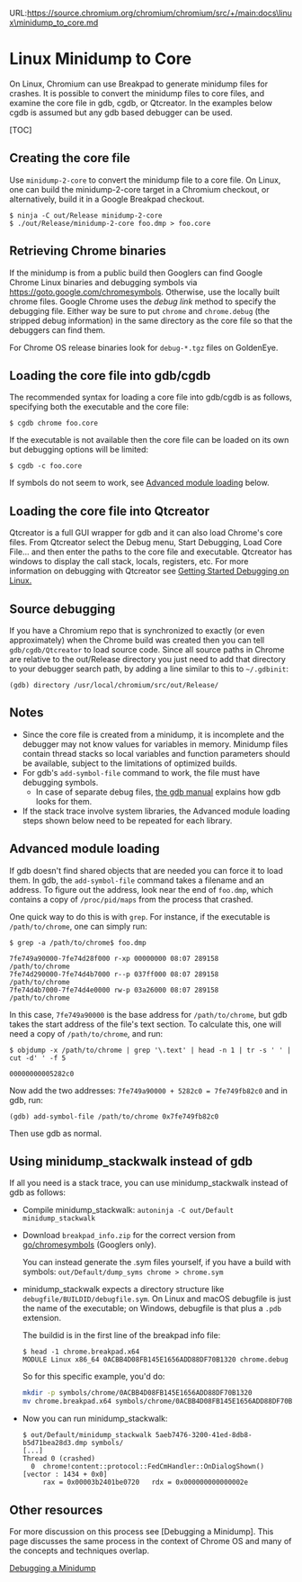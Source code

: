 URL:https://source.chromium.org/chromium/chromium/src/+/main:docs\linux\minidump_to_core.md
# Linux Minidump to Core

On Linux, Chromium can use Breakpad to generate minidump files for crashes. It
is possible to convert the minidump files to core files, and examine the core
file in gdb, cgdb, or Qtcreator. In the examples below cgdb is assumed but any
gdb based debugger can be used.

[TOC]

## Creating the core file

Use `minidump-2-core` to convert the minidump file to a core file. On Linux, one
can build the minidump-2-core target in a Chromium checkout, or alternatively,
build it in a Google Breakpad checkout.

```shell
$ ninja -C out/Release minidump-2-core
$ ./out/Release/minidump-2-core foo.dmp > foo.core
```

## Retrieving Chrome binaries

If the minidump is from a public build then Googlers can find Google Chrome
Linux binaries and debugging symbols via https://goto.google.com/chromesymbols.
Otherwise, use the locally built chrome files. Google Chrome uses the
_debug link_ method to specify the debugging file. Either way be sure to put
`chrome` and `chrome.debug` (the stripped debug information) in the same
directory as the core file so that the debuggers can find them.

For Chrome OS release binaries look for `debug-*.tgz` files on
GoldenEye.

## Loading the core file into gdb/cgdb

The recommended syntax for loading a core file into gdb/cgdb is as follows,
specifying both the executable and the core file:

```shell
$ cgdb chrome foo.core
```

If the executable is not available then the core file can be loaded on its own
but debugging options will be limited:

```shell
$ cgdb -c foo.core
```

If symbols do not seem to work, see
[Advanced module loading](#advanced-module-loading) below.

## Loading the core file into Qtcreator

Qtcreator is a full GUI wrapper for gdb and it can also load Chrome's core
files. From Qtcreator select the Debug menu, Start Debugging, Load Core File...
and then enter the paths to the core file and executable. Qtcreator has windows
to display the call stack, locals, registers, etc. For more information on
debugging with Qtcreator see
[Getting Started Debugging on Linux.](https://www.youtube.com/watch?v=xTmAknUbpB0)

## Source debugging

If you have a Chromium repo that is synchronized to exactly (or even
approximately) when the Chrome build was created then you can tell
`gdb/cgdb/Qtcreator` to load source code. Since all source paths in Chrome are
relative to the out/Release directory you just need to add that directory to
your debugger search path, by adding a line similar to this to `~/.gdbinit`:

```
(gdb) directory /usr/local/chromium/src/out/Release/
```

## Notes

*   Since the core file is created from a minidump, it is incomplete and the
    debugger may not know values for variables in memory. Minidump files contain
    thread stacks so local variables and function parameters should be
    available, subject to the limitations of optimized builds.
*   For gdb's `add-symbol-file` command to work, the file must have debugging
    symbols.
    *   In case of separate debug files,
    [the gdb manual](https://sourceware.org/gdb/onlinedocs/gdb/Separate-Debug-Files.html)
    explains how gdb looks for them.
*   If the stack trace involve system libraries, the Advanced module loading
    steps shown below need to be repeated for each library.

## Advanced module loading

If gdb doesn't find shared objects that are needed you can force it to load
them. In gdb, the `add-symbol-file` command takes a filename and an address. To
figure out the address, look near the end of `foo.dmp`, which contains a copy of
`/proc/pid/maps` from the process that crashed.

One quick way to do this is with `grep`. For instance, if the executable is
`/path/to/chrome`, one can simply run:

```shell
$ grep -a /path/to/chrome$ foo.dmp

7fe749a90000-7fe74d28f000 r-xp 00000000 08:07 289158        /path/to/chrome
7fe74d290000-7fe74d4b7000 r--p 037ff000 08:07 289158        /path/to/chrome
7fe74d4b7000-7fe74d4e0000 rw-p 03a26000 08:07 289158        /path/to/chrome
```


In this case, `7fe749a90000` is the base address for `/path/to/chrome`, but gdb
takes the start address of the file's text section. To calculate this, one will
need a copy of `/path/to/chrome`, and run:

```shell
$ objdump -x /path/to/chrome | grep '\.text' | head -n 1 | tr -s ' ' | cut -d' ' -f 5

00000000005282c0
```


Now add the two addresses: `7fe749a90000 + 5282c0 = 7fe749fb82c0` and in gdb, run:

```
(gdb) add-symbol-file /path/to/chrome 0x7fe749fb82c0
```

Then use gdb as normal.

## Using minidump_stackwalk instead of gdb

If all you need is a stack trace, you can use minidump_stackwalk instead
of gdb as follows:

* Compile minidump_stackwalk: `autoninja -C out/Default minidump_stackwalk`
* Download `breakpad_info.zip` for the correct version from
    [go/chromesymbols](https://goto.google.com/chromesymbols) (Googlers only).

    You can instead generate the .sym files yourself, if you have a build with
    symbols: `out/Default/dump_syms chrome > chrome.sym`
* minidump_stackwalk expects a directory structure like
    `debugfile/BUILDID/debugfile.sym`. On Linux and macOS debugfile is just the
    name of the executable; on Windows, debugfile is that plus a `.pdb` extension.

    The buildid is in the first line of the breakpad info file:
    ```none
    $ head -1 chrome.breakpad.x64
    MODULE Linux x86_64 0ACBB4D08FB145E1656ADD88DF70B1320 chrome.debug
    ```

    So for this specific example, you'd do:
    ```sh
    mkdir -p symbols/chrome/0ACBB4D08FB145E1656ADD88DF70B1320
    mv chrome.breakpad.x64 symbols/chrome/0ACBB4D08FB145E1656ADD88DF70B1320
    ```
* Now you can run minidump_stackwalk:
    ```none
    $ out/Default/minidump_stackwalk 5aeb7476-3200-41ed-8db8-b5d71bea28d3.dmp symbols/
    [...]
    Thread 0 (crashed)
      0  chrome!content::protocol::FedCmHandler::OnDialogShown() [vector : 1434 + 0x0]
         rax = 0x00003b2401be0720   rdx = 0x000000000000002e
    ```

## Other resources

For more discussion on this process see
[Debugging a Minidump].
This page discusses the same process in the context of Chrome OS and many of the
concepts and techniques overlap.

[Debugging a Minidump](
https://www.chromium.org/chromium-os/packages/crash-reporting/debugging-a-minidump)
